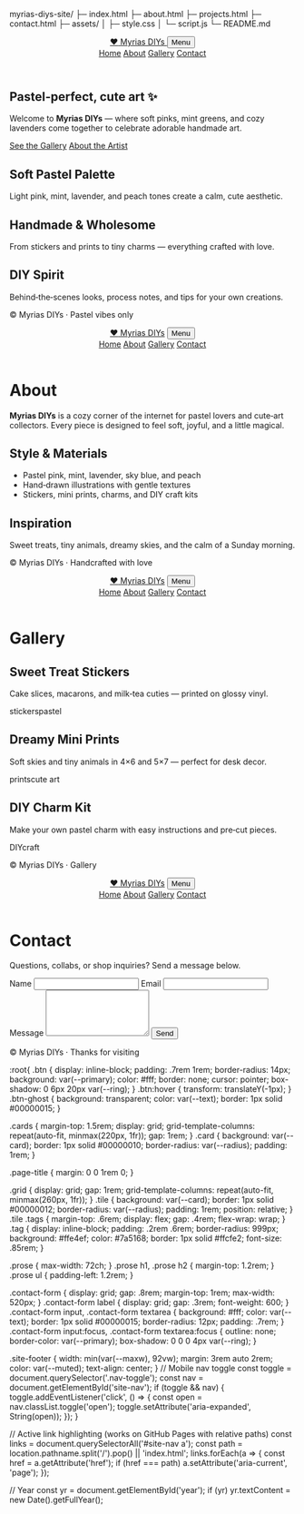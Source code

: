 myrias-diys-site/
├─ index.html
├─ about.html
├─ projects.html
├─ contact.html
├─ assets/
│ ├─ style.css
│ └─ script.js
└─ README.md
<!doctype html>
<html lang="en">
<head>
<meta charset="utf-8" />
<meta name="viewport" content="width=device-width,initial-scale=1" />
<title>Home · Myrias DIYs</title>
<meta name="description" content="Myrias DIYs — cute art, pastel vibes, and handmade joy." />
<link rel="preload" href="assets/style.css" as="style" />
<link rel="stylesheet" href="assets/style.css" />
<script defer src="assets/script.js"></script>
</head>
<body>
<header class="site-header">
<a class="brand" href="index.html" aria-label="Myrias DIYs home">
<span class="logo-heart" aria-hidden="true">♥</span> Myrias DIYs
</a>
<button class="nav-toggle" aria-expanded="false" aria-controls="site-nav">Menu</button>
<nav id="site-nav" class="site-nav">
<a href="index.html">Home</a>
<a href="about.html">About</a>
<a href="projects.html">Gallery</a>
<a href="contact.html">Contact</a>
</nav>
</header>
<main>
<section class="hero">
<h1>Pastel‑perfect, cute art ✨</h1>
<p class="lead">Welcome to <strong>Myrias DIYs</strong> — where soft pinks, mint greens, and cozy lavenders come together to celebrate adorable handmade art.</p>
<div class="cta-group">
<a class="btn" href="projects.html">See the Gallery</a>
<a class="btn btn-ghost" href="about.html">About the Artist</a>
</div>
</section>
<section class="cards">
<article class="card">
<h2>Soft Pastel Palette</h2>
<p>Light pink, mint, lavender, and peach tones create a calm, cute aesthetic.</p>
</article>
<article class="card">
<h2>Handmade & Wholesome</h2>
<p>From stickers and prints to tiny charms — everything crafted with love.</p>
</article>
<article class="card">
<h2>DIY Spirit</h2>
<p>Behind‑the‑scenes looks, process notes, and tips for your own creations.</p>
</article>
</section>
</main>
<footer class="site-footer">
<p>© <span id="year"></span> Myrias DIYs · Pastel vibes only</p>
  <!doctype html>
<html lang="en">
<head>
<meta charset="utf-8" />
<meta name="viewport" content="width=device-width,initial-scale=1" />
<title>About · Myrias DIYs</title>
<meta name="description" content="About Myrias DIYs — a pastel, cute‑art brand." />
<link rel="stylesheet" href="assets/style.css" />
<script defer src="assets/script.js"></script>
</head>
<body>
<header class="site-header">
<a class="brand" href="index.html"><span class="logo-heart" aria-hidden="true">♥</span> Myrias DIYs</a>
<button class="nav-toggle" aria-expanded="false" aria-controls="site-nav">Menu</button>
<nav id="site-nav" class="site-nav">
<a href="index.html">Home</a>
<a href="about.html">About</a>
<a href="projects.html">Gallery</a>
<a href="contact.html">Contact</a>
</nav>
</header>
<main class="prose">
<h1>About</h1>
<p><strong>Myrias DIYs</strong> is a cozy corner of the internet for pastel lovers and cute‑art collectors. Every piece is designed to feel soft, joyful, and a little magical.</p>
<h2>Style & Materials</h2>
<ul>
<li>Pastel pink, mint, lavender, sky blue, and peach</li>
<li>Hand‑drawn illustrations with gentle textures</li>
<li>Stickers, mini prints, charms, and DIY craft kits</li>
</ul>
<h2>Inspiration</h2>
<p>Sweet treats, tiny animals, dreamy skies, and the calm of a Sunday morning.</p>
</main>
<footer class="site-footer">
<p>© <span id="year"></span> Myrias DIYs · Handcrafted with love</p>
</footer>
</body>
</html>
</footer>
</body>
</html>
<!doctype html>
<html lang="en">
<head>
<meta charset="utf-8" />
<meta name="viewport" content="width=device-width,initial-scale=1" />
<title>Gallery · Myrias DIYs</title>
<meta name="description" content="Cute art gallery — stickers, prints, and DIY kits." />
<link rel="stylesheet" href="assets/style.css" />
<script defer src="assets/script.js"></script>
</head>
<body>
<header class="site-header">
<a class="brand" href="index.html"><span class="logo-heart" aria-hidden="true">♥</span> Myrias DIYs</a>
<button class="nav-toggle" aria-expanded="false" aria-controls="site-nav">Menu</button>
<nav id="site-nav" class="site-nav">
<a href="index.html">Home</a>
<a href="about.html">About</a>
<a href="projects.html">Gallery</a>
<a href="contact.html">Contact</a>
</nav>
</header>


<main>
<h1 class="page-title">Gallery</h1>
<section class="grid">
<article class="tile">
<h2>Sweet Treat Stickers</h2>
<p>Cake slices, macarons, and milk‑tea cuties — printed on glossy vinyl.</p>
<div class="tags"><span class="tag">stickers</span><span class="tag">pastel</span></div>
</article>


<article class="tile">
<h2>Dreamy Mini Prints</h2>
<p>Soft skies and tiny animals in 4×6 and 5×7 — perfect for desk decor.</p>
<div class="tags"><span class="tag">prints</span><span class="tag">cute art</span></div>
</article>


<article class="tile">
<h2>DIY Charm Kit</h2>
<p>Make your own pastel charm with easy instructions and pre‑cut pieces.</p>
<div class="tags"><span class="tag">DIY</span><span class="tag">craft</span></div>
</article>
</section>
</main>


<footer class="site-footer">
<p>© <span id="year"></span> Myrias DIYs · Gallery</p>
</footer>
</body>
</html>
<!doctype html>
<html lang="en">
<head>
<meta charset="utf-8" />
<meta name="viewport" content="width=device-width,initial-scale=1" />
<title>Contact · Myrias DIYs</title>
<meta name="description" content="Say hello to Myrias DIYs." />
<link rel="stylesheet" href="assets/style.css" />
<script defer src="assets/script.js"></script>
</head>
<body>
<header class="site-header">
<a class="brand" href="index.html"><span class="logo-heart" aria-hidden="true">♥</span> Myrias DIYs</a>
<button class="nav-toggle" aria-expanded="false" aria-controls="site-nav">Menu</button>
<nav id="site-nav" class="site-nav">
<a href="index.html">Home</a>
<a href="about.html">About</a>
<a href="projects.html">Gallery</a>
<a href="contact.html">Contact</a>
</nav>
</header>


<main class="prose">
<h1>Contact</h1>
<p>Questions, collabs, or shop inquiries? Send a message below.</p>


<!-- Replace action with your Formspree/Netlify endpoint or remove -->
<form class="contact-form" action="https://formspree.io/f/your-id" method="POST">
<label>
Name
<input type="text" name="name" required />
</label>
<label>
Email
<input type="email" name="email" required />
</label>
<label>
Message
<textarea name="message" rows="5" required></textarea>
</label>
<button class="btn" type="submit">Send</button>
</form>
</main>


<footer class="site-footer">
<p>© <span id="year"></span> Myrias DIYs · Thanks for visiting</p>
</footer>
</body>
</html>
:root{
.btn {
display: inline-block; padding: .7rem 1rem; border-radius: 14px;
background: var(--primary); color: #fff; border: none; cursor: pointer;
box-shadow: 0 6px 20px var(--ring);
}
.btn:hover { transform: translateY(-1px); }
.btn-ghost { background: transparent; color: var(--text); border: 1px solid #00000015; }


.cards {
margin-top: 1.5rem;
display: grid; grid-template-columns: repeat(auto-fit, minmax(220px, 1fr));
gap: 1rem;
}
.card {
background: var(--card); border: 1px solid #00000010; border-radius: var(--radius);
padding: 1rem;
}


.page-title { margin: 0 0 1rem 0; }


.grid {
display: grid; gap: 1rem;
grid-template-columns: repeat(auto-fit, minmax(260px, 1fr));
}
.tile {
background: var(--card); border: 1px solid #00000012; border-radius: var(--radius);
padding: 1rem; position: relative;
}
.tile .tags { margin-top: .6rem; display: flex; gap: .4rem; flex-wrap: wrap; }
.tag {
display: inline-block; padding: .2rem .6rem; border-radius: 999px;
background: #ffe4ef; color: #7a5168; border: 1px solid #ffcfe2;
font-size: .85rem;
}


.prose { max-width: 72ch; }
.prose h1, .prose h2 { margin-top: 1.2rem; }
.prose ul { padding-left: 1.2rem; }


.contact-form {
display: grid; gap: .8rem; margin-top: 1rem; max-width: 520px;
}
.contact-form label { display: grid; gap: .3rem; font-weight: 600; }
.contact-form input, .contact-form textarea {
background: #fff; color: var(--text);
border: 1px solid #00000015; border-radius: 12px; padding: .7rem;
}
.contact-form input:focus, .contact-form textarea:focus {
outline: none; border-color: var(--primary); box-shadow: 0 0 0 4px var(--ring);
}


.site-footer {
width: min(var(--maxw), 92vw); margin: 3rem auto 2rem;
color: var(--muted); text-align: center;
}
// Mobile nav toggle
const toggle = document.querySelector('.nav-toggle');
const nav = document.getElementById('site-nav');
if (toggle && nav) {
toggle.addEventListener('click', () => {
const open = nav.classList.toggle('open');
toggle.setAttribute('aria-expanded', String(open));
});
}


// Active link highlighting (works on GitHub Pages with relative paths)
const links = document.querySelectorAll('#site-nav a');
const path = location.pathname.split('/').pop() || 'index.html';
links.forEach(a => {
const href = a.getAttribute('href');
if (href === path) a.setAttribute('aria-current', 'page');
});


// Year
const yr = document.getElementById('year');
if (yr) yr.textContent = new Date().getFullYear();
